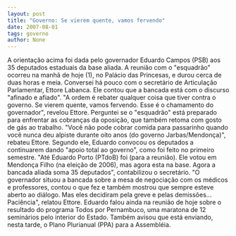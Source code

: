 ```yaml
---
layout: post
title: "Governo: Se vierem quente, vamos fervendo"
date: 2007-08-01
tags: governo
author: None
---
```

A orienta&ccedil;&atilde;o acima foi dada pelo governador Eduardo Campos (PSB) aos 35 deputados estaduais da base aliada. A reuni&atilde;o com o &quot;esquadr&atilde;o&quot; ocorreu na manh&atilde; de hoje (1), no Pal&aacute;cio das Princesas, e durou cerca de duas horas e meia.
Conversei h&aacute; pouco com o secret&aacute;rio de Articula&ccedil;&atilde;o Parlamentar, Ettore Labanca. Ele contou que a bancada est&aacute; com o discurso &quot;afinado e afiado&quot;.
&quot;A ordem &eacute; rebater qualquer coisa que tiver contra o governo. Se vierem quente, vamos fervendo. Esse &eacute; o chamamento do governador&quot;, revelou Ettore.
Perguntei se o &quot;esquadr&atilde;o&quot; est&aacute; preparado para enfrentar as cobran&ccedil;as da oposi&ccedil;&atilde;o, que tamb&eacute;m retoma com gosto de g&aacute;s ao trabalho.
&quot;Voc&ecirc; n&atilde;o pode cobrar comida para passarinho quando voc&ecirc; nunca deu alpiste durante oito anos (do governo Jarbas/Mendon&ccedil;a)&quot;, rebateu Ettore. 
Segundo ele, Eduardo convocou os deputados a continuarem dando &quot;apoio total ao governo&quot;, como foi feito no primeiro semestre. 
&quot;At&eacute; Eduardo Porto (PTdoB) foi (para a reuni&atilde;o). Ele votou em Mendon&ccedil;a Filho (na elei&ccedil;&atilde;o de 2006), mas agora esta na base. Agora a bancada aliada soma 35 deputados&quot;, contabilizou o secret&aacute;rio. 
&quot;O governador situou a bancada sobre a mesa de negocia&ccedil;&atilde;o com os m&eacute;dicos e professores, contou o que fez e tamb&eacute;m mostrou que sempre esteve aberto ao di&aacute;logo. Mas eles decidiram pela greve e pelas demiss&otilde;es... Paci&ecirc;ncia&quot;, relatou Ettore.
Eduardo falou ainda na reuni&atilde;o de hoje sobre o resultado do programa Todos por Pernambuco, uma maratona de 12 semin&aacute;rios pelo interior do Estado. 
Tamb&eacute;m avisou que est&aacute; enviando, nesta tarde, o Plano Plurianual (PPA) para a Assembl&eacute;ia. 